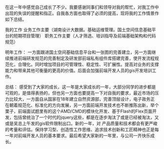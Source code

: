在这一年中感觉自己成长了不少。我要感谢同事们和领导对我的帮忙，对我工作中出现的失误的提醒和指正。自我各方面也取得了必须的提高，现将我的工作情景作如下总结。

我的工作
业务工作主要（湖南设计大数据。基础运维管理。国土空间信息基础平台的短期项目管理）
职务工作主要（人才筛选、培训指导及前端基础架构和代码规范）

明年工作：
一方面跟进国土空间基础信息平台和一张图的完善建立，另一方面继续推进前端研发规范的完善制定及研发部前端私有组件库搭建完善，使开发流程规范化，合理化。同时增加项目的可管理性、稳定性、可扩展性。提高对业务的支撑能力和带来其他可衡量的更高的价值。后面会加强前端开发人员的gis开发培训工作。



总结：
 感受到了大家的成长，这一年是大家成长的一年，大部分同学的进步都是可观的，是值得表扬的，但也另一方面也要提高一下对自我的要求，最近市场的压力比较大，一方面自从国家在18年建立自然资源部，完善顶层设计，电子政务正在朝着规范化、标准化的方向发展，另一方面前端开发技术也不断推陈出新，举个栗子，前端面试题里有的这个AMD/CMD的模块化开发、基于Flash的Flex页面开发，包括曾统治了一个时代的jquery这些，都是在逐步淘汰了或是已经被淘汰，又或是吴总上午发的gis软件限制出口。新的一年，对 产品质量和技术都会有更严峻的考量和评估。保持学习型、创造性工作思维、追求技术创新和工匠精神也正是每一年对前端开发人员的基本要求。最后希望大家新的一年里，与公司一齐快乐成长。